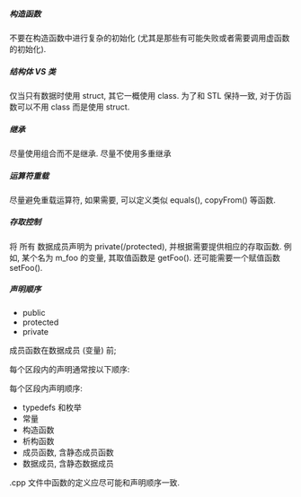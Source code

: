 ##### 构造函数
不要在构造函数中进行复杂的初始化 (尤其是那些有可能失败或者需要调用虚函数的初始化).

##### 结构体 VS 类

仅当只有数据时使用 struct, 其它一概使用 class.
为了和 STL 保持一致, 对于仿函数可以不用 class 而是使用 struct.

##### 继承

尽量使用组合而不是继承. 尽量不使用多重继承

##### 运算符重载

尽量避免重载运算符, 如果需要, 可以定义类似 equals(), copyFrom() 等函数.

##### 存取控制

将 所有 数据成员声明为 private(/protected), 并根据需要提供相应的存取函数. 例如, 某个名为 m_foo 的变量, 其取值函数是 getFoo(). 还可能需要一个赋值函数 setFoo().

##### 声明顺序

* public
* protected
* private

成员函数在数据成员 (变量) 前;

每个区段内的声明通常按以下顺序:

每个区段内声明顺序:

* typedefs 和枚举
* 常量
* 构造函数
* 析构函数
* 成员函数, 含静态成员函数
* 数据成员, 含静态数据成员

.cpp 文件中函数的定义应尽可能和声明顺序一致.